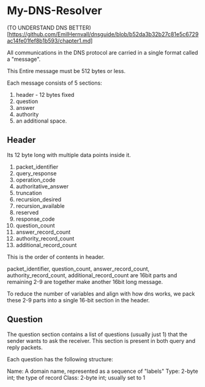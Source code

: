 # My-DNS-Resolver

(TO UNDERSTAND DNS BETTER)[https://github.com/EmilHernvall/dnsguide/blob/b52da3b32b27c81e5c6729ac14fe01fef8b1b593/chapter1.md]

All communications in the DNS protocol are carried in a single format called a "message".

This Entire message must be 512 bytes or less.

Each message consists of 5 sections:

1. header - 12 bytes fixed
2. question
3. answer
4. authority
5. an additional space.

## Header

Its 12 byte long with multiple data points inside it.

1. packet_identifier
2. query_response
3. operation_code
4. authoritative_answer
5. truncation
6. recursion_desired
7. recursion_available
8. reserved
9. response_code
10. question_count
11. answer_record_count
12. authority_record_count
13. additional_record_count

This is the order of contents in header.

packet_identifier, question_count, answer_record_count, authority_record_count, additional_record_count are 16bit parts
and remaining 2-9 are together make another 16bit long message.

To reduce the number of variables and align with how dns works, we pack these 2-9 parts into a single 16-bit section in the header.

## Question

The question section contains a list of questions (usually just 1) that the sender wants to ask the receiver. This section is present in both query and reply packets.

Each question has the following structure:

Name: A domain name, represented as a sequence of "labels"
Type: 2-byte int; the type of record
Class: 2-byte int; usually set to 1
